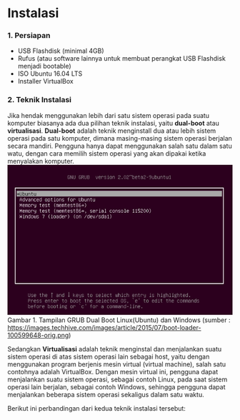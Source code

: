 # Instalasi

### 1. Persiapan
- USB Flashdisk (minimal 4GB)
- Rufus (atau software lainnya untuk membuat perangkat USB Flashdisk menjadi bootable)
- ISO Ubuntu 16.04 LTS
- Installer VirtualBox

### 2. Teknik Instalasi
Jika hendak menggunakan lebih dari satu sistem operasi pada suatu komputer biasanya ada dua pilihan teknik instalasi, yaitu **dual-boot** atau **virtualisasi**.
**Dual-boot** adalah teknik menginstall dua atau lebih sistem operasi pada satu komputer, dimana masing-masing sistem operasi berjalan secara mandiri. Pengguna hanya dapat menggunakan salah satu dalam satu watu, dengan cara memilih sistem operasi yang akan dipakai ketika menyalakan komputer.
![Tampilan GRUB Dual Boot Linux(Ubuntu) dan Windows](img/tampilan_grub_dual_boot.png)
Gambar 1. Tampilan GRUB Dual Boot Linux(Ubuntu) dan Windows
(sumber : https://images.techhive.com/images/article/2015/07/boot-loader-100599648-orig.png)

Sedangkan **Virtualisasi** adalah teknik menginstal dan menjalankan suatu sistem operasi di atas sistem operasi lain sebagai host, yaitu dengan menggunakan program berjenis mesin virtual (virtual machine), salah satu contohnya adalah VirtualBox. Dengan mesin virtual ini, pengguna dapat menjalankan suatu sistem operasi, sebagai contoh Linux, pada saat sistem operasi lain berjalan, sebagai contoh Windows, sehingga pengguna dapat menjalankan beberapa sistem operasi sekaligus dalam satu waktu.

Berikut ini perbandingan dari kedua teknik instalasi tersebut:
